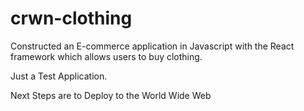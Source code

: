 # crwn-clothing

Constructed an E-commerce application in Javascript with the React framework which allows users to buy clothing.  

Just a Test Application.

Next Steps are to Deploy to the World Wide Web
